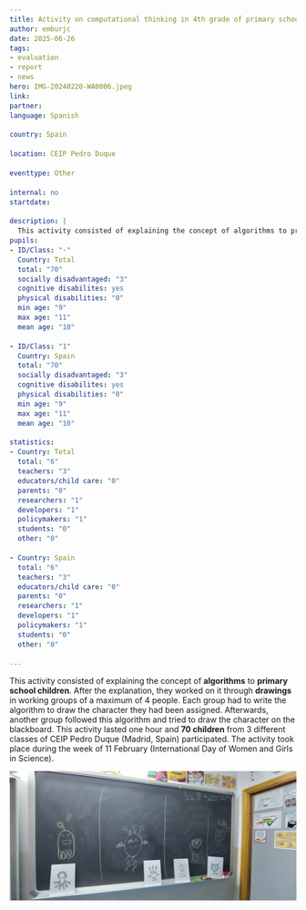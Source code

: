 ```yaml
---
title: Activity on computational thinking in 4th grade of primary school
author: emburjc
date: 2025-06-26
tags: 
- evaluation
- report
- news
hero: IMG-20240220-WA0006.jpeg
link: 
partner: 
language: Spanish

country: Spain

location: CEIP Pedro Duque

eventtype: Other

internal: no
startdate: 

description: |
  This activity consisted of explaining the concept of algorithms to primary school children. After the explanation, they worked on it through drawings in working groups of a maximum of 4 people.
pupils: 
- ID/Class: "-"
  Country: Total
  total: "70"
  socially disadvantaged: "3"
  cognitive disabilites: yes
  physical disabilities: "0"
  min age: "9"
  max age: "11"
  mean age: "10"
  
- ID/Class: "1"
  Country: Spain
  total: "70"
  socially disadvantaged: "3"
  cognitive disabilites: yes
  physical disabilities: "0"
  min age: "9"
  max age: "11"
  mean age: "10"
  
statistics: 
- Country: Total
  total: "6"
  teachers: "3"
  educators/child care: "0"
  parents: "0"
  researchers: "1"
  developers: "1"
  policymakers: "1"
  students: "0"
  other: "0"
  
- Country: Spain
  total: "6"
  teachers: "3"
  educators/child care: "0"
  parents: "0"
  researchers: "1"
  developers: "1"
  policymakers: "1"
  students: "0"
  other: "0"
  
---
```


This activity consisted of explaining the concept of **algorithms** to **primary school children**. After the explanation, they worked on it through **drawings** in working groups of a maximum of 4 people. Each group had to write the algorithm to draw the character they had been assigned. Afterwards, another group followed this algorithm and tried to draw the character on the blackboard.
This activity lasted one hour and **70 children** from 3 different classes of CEIP Pedro Duque (Madrid, Spain) participated. 
The activity took place during the week of 11 February (International Day of Women and Girls in Science).

![IMG-20240220-WA0007](IMG-20240220-WA0006.jpeg)
